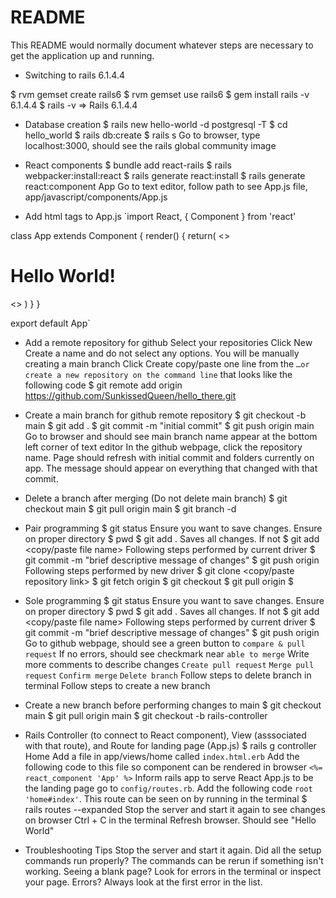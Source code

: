 # README

This README would normally document whatever steps are necessary to get the
application up and running.

* Switching to rails 6.1.4.4

$ rvm gemset create rails6
$ rvm gemset use rails6
$ gem install rails -v 6.1.4.4
$ rails -v
=> Rails 6.1.4.4

* Database creation
$ rails new hello-world -d postgresql -T
$ cd hello_world
$ rails db:create
$ rails s
Go to browser, type localhost:3000, should see the rails global community image

* React components
$ bundle add react-rails
$ rails webpacker:install:react
$ rails generate react:install
$ rails generate react:component App
Go to text editor, follow path to see App.js file, app/javascript/components/App.js

* Add html tags to App.js
`import React, { Component } from 'react'

class App extends Component {
  render() {
    return(
      <>
        <h1>Hello World!</h1>
      <>
    )
  }
}

export default App`

* Add a remote repository for github
Select your repositories
Click New
Create a name and do not select any options. You will be manually creating a main branch
Click Create
copy/paste one line from the `…or create a new repository on the command line` that looks like the following code
$ git remote add origin https://github.com/SunkissedQueen/hello_there.git

* Create a main branch for github remote repository
$ git checkout -b main
$ git add .
$ git commit -m "initial commit"
$ git push origin main
Go to browser and should see main branch name appear at the bottom left corner of text editor
In the github webpage, click the repository name. Page should refresh with initial commit and folders currently on app. The message should appear on everything that changed with that commit.

* Delete a branch after merging (Do not delete main branch)
$ git checkout main
$ git pull origin main
$ git branch -d <branch name>

* Pair programming
$ git status
Ensure you want to save changes. Ensure on proper directory $ pwd
$ git add . 
Saves all changes. If not $ git add <copy/paste file name>
Following steps performed by current driver
$ git commit -m "brief descriptive message of changes"
$ git push origin <branch name>
Following steps performed by new driver
$ git clone <copy/paste repository link>
$ git fetch origin <branch name>
$ git checkout <branch name>
$ git pull origin <branch name>
$ <text editor>

* Sole programming
$ git status
Ensure you want to save changes. Ensure on proper directory $ pwd
$ git add . 
Saves all changes. If not $ git add <copy/paste file name>
Following steps performed by current driver
$ git commit -m "brief descriptive message of changes"
$ git push origin <branch name>
Go to github webpage, should see a green button to `compare & pull request`
If no errors, should see checkmark near `able to merge`
Write more comments to describe changes
`Create pull request`
`Merge pull request`
`Confirm merge`
`Delete branch`
Follow steps to delete branch in terminal
Follow steps to create a new branch

* Create a new branch before performing changes to main
$ git checkout main
$ git pull origin main
$ git checkout -b rails-controller

* Rails Controller (to connect to React component), View (asssociated with that route), and Route for landing page (App.js)
$ rails g controller Home
Add a file in app/views/home called `index.html.erb`
Add the following code to this file so component can be rendered in browser `<%= react_component 'App' %>`
Inform rails app to serve React App.js to be the landing page go to `config/routes.rb`. Add the following code `root 'home#index'`. This route can be seen on by running in the terminal $ rails routes --expanded
Stop the server and start it again to see changes on browser
Ctrl + C in the terminal
Refresh browser. Should see "Hello World"



* Troubleshooting Tips
Stop the server and start it again.
Did all the setup commands run properly? The commands can be rerun if something isn't working.
Seeing a blank page? Look for errors in the terminal or inspect your page.
Errors? Always look at the first error in the list.

